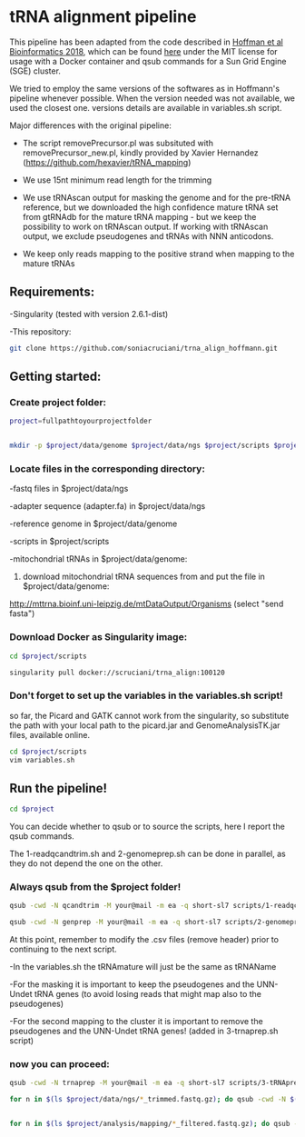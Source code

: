 # tRNA alignment pipeline

This pipeline has been adapted from the code described in [Hoffman et al Bioinformatics 2018](https://pubmed.ncbi.nlm.nih.gov/29228294/), which can be found [here](https://github.com/AnneHoffmann/tRNA-read-mapping/) under the MIT license for usage with a Docker container and qsub commands for a Sun Grid Engine (SGE) cluster. 

We tried to employ the same versions of the softwares as in Hoffmann's pipeline whenever possible. When the version needed was not available, we used the closest one. versions details are available in variables.sh script.

Major differences with the original pipeline:

- The script removePrecursor.pl was subsituted with removePrecursor_new.pl, kindly provided by Xavier Hernandez (https://github.com/hexavier/tRNA_mapping)

- We use 15nt minimum read length for the trimming

- We use tRNAscan output for masking the genome and for the pre-tRNA reference, but we downloaded the high confidence mature tRNA set from gtRNAdb for the mature tRNA mapping - but we keep the possibility to work on tRNAscan output. If working with tRNAscan output, we exclude pseudogenes and tRNAs with NNN anticodons.

- We keep only reads mapping to the positive strand when mapping to the mature tRNAs


## Requirements:

-Singularity (tested with version 2.6.1-dist)

-This repository: 

```bash
git clone https://github.com/soniacruciani/trna_align_hoffmann.git
```

## Getting started:

### Create project folder:

```bash
project=fullpathtoyourprojectfolder


mkdir -p $project/data/genome $project/data/ngs $project/scripts $project/analysis
```

### Locate files in the corresponding directory:

-fastq files in $project/data/ngs

-adapter sequence (adapter.fa) in $project/data/ngs

-reference genome in $project/data/genome

-scripts in $project/scripts 

-mitochondrial tRNAs in $project/data/genome:

1. download mitochondrial tRNA sequences from and put the file in $project/data/genome:

http://mttrna.bioinf.uni-leipzig.de/mtDataOutput/Organisms (select "send fasta")



### Download Docker as Singularity image:

```bash
cd $project/scripts

singularity pull docker://scruciani/trna_align:100120
```

### Don't forget to set up the variables in the variables.sh script!

so far, the Picard and GATK cannot work from the singularity, so substitute the path with your local path to the picard.jar and GenomeAnalysisTK.jar files, available online.

```bash
cd $project/scripts
vim variables.sh
```

## Run the pipeline!

```bash
cd $project
```

You can decide whether to qsub or to source the scripts, here I report the qsub commands.

The 1-readqcandtrim.sh and 2-genomeprep.sh can be done in parallel, as they do not depend the one on the other.

### Always qsub from the $project folder!

```bash
qsub -cwd -N qcandtrim -M your@mail -m ea -q short-sl7 scripts/1-readqcandtrim.sh

qsub -cwd -N genprep -M your@mail -m ea -q short-sl7 scripts/2-genomeprep.sh
```

At this point, remember to modify the .csv files (remove header) prior to continuing to the next script.

-In the variables.sh the tRNAmature will just be the same as tRNAName

-For the masking it is important to keep the pseudogenes and the UNN-Undet tRNA genes (to avoid losing reads that might map also to the pseudogenes)

-For the second mapping to the cluster it is important to remove the pseudogenes and the UNN-Undet tRNA genes! (added in 3-trnaprep.sh script)

### now you can proceed:

```bash
qsub -cwd -N trnaprep -M your@mail -m ea -q short-sl7 scripts/3-tRNAprep.sh

for n in $(ls $project/data/ngs/*_trimmed.fastq.gz); do qsub -cwd -N $(basename $n _trimmed.fastq.gz)_map -M your@mail -m ea -q long-sl7 -pe smp 16 -l virtual_free=80G,h_rt=72:00:00 -v n=$n scripts/4-pre-mapping.sh; done


for n in $(ls $project/analysis/mapping/*_filtered.fastq.gz); do qsub -cwd -N $(basename $n _filtered.fastq.gz)_gatk -M your@mail -m ea -q short-sl7 -pe smp 16 -v n=$n scripts/5-postprocessing.sh; done
```
